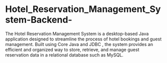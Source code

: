 # Hotel_Reservation_Management_System-Backend-
The Hotel Reservation Management System is a desktop-based Java application designed to streamline the process of hotel bookings and guest management. Built using Core Java and JDBC , the system provides an efficient and organized way to store, retrieve, and manage guest reservation data in a relational database such as MySQL.
